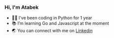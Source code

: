 ### Hi, I'm Atabek

- 👨‍💻 I've been coding in Python for 1 year
- 📚 I’m learning Go and Javascript at the moment
- 🌏 You can connect with me on [Linkedin](https://www.linkedin.com/in/atabekdev/)
